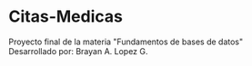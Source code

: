 # Citas-Medicas
Proyecto final de la materia "Fundamentos de bases de datos"  
Desarrollado por: Brayan A. Lopez G.
